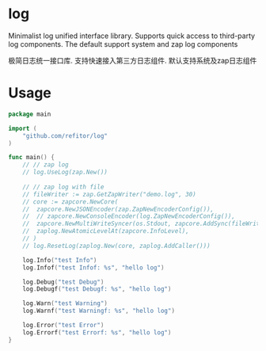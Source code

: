 # log
Minimalist log unified interface library. Supports quick access to third-party log components. The default support system and zap log components

极简日志统一接口库. 支持快速接入第三方日志组件. 默认支持系统及zap日志组件

# Usage
```go
package main

import (
	"github.com/refitor/log"
)

func main() {
	// // zap log
    // log.UseLog(zap.New())
	
    // // zap log with file
	// fileWriter := zap.GetZapWriter("demo.log", 30)
	// core := zapcore.NewCore(
	// 	zapcore.NewJSONEncoder(zap.ZapNewEncoderConfig()),
	// 	// zapcore.NewConsoleEncoder(log.ZapNewEncoderConfig()),
	// 	zapcore.NewMultiWriteSyncer(os.Stdout, zapcore.AddSync(fileWriter)),
	// 	zaplog.NewAtomicLevelAt(zapcore.InfoLevel),
	// )
	// log.ResetLog(zaplog.New(core, zaplog.AddCaller()))

    log.Info("test Info")
    log.Infof("test Infof: %s", "hello log")

    log.Debug("test Debug")
    log.Debugf("test Debugf: %s", "hello log")

    log.Warn("test Warning")
    log.Warnf("test Warningf: %s", "hello log")

    log.Error("test Error")
    log.Errorf("test Errorf: %s", "hello log")
}
```
